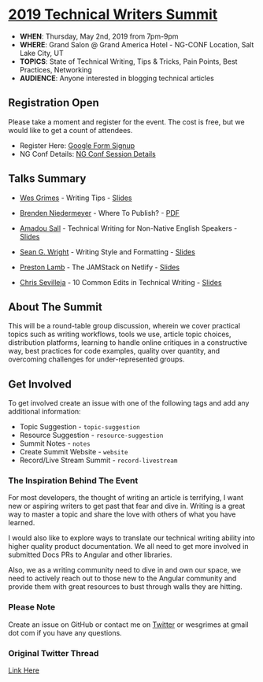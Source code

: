 # [2019 Technical Writers Summit](https://www.ng-conf.org/2019/sessions/technical-writers-summit/)

* **WHEN**: Thursday, May 2nd, 2019 from 7pm-9pm
* **WHERE**: Grand Salon @ Grand America Hotel - NG-CONF Location, Salt Lake City, UT
* **TOPICS**: State of Technical Writing, Tips & Tricks, Pain Points, Best Practices, Networking
* **AUDIENCE**: Anyone interested in blogging technical articles

## Registration Open

Please take a moment and register for the event. The cost is free, but we would like to get a count of attendees. 

* Register Here: [Google Form Signup](https://forms.gle/MNA9zN9Ds73XW2vGA)
* NG Conf Details: [NG Conf Session Details](https://www.ng-conf.org/2019/sessions/technical-writers-summit/)

## Talks Summary

- [Wes Grimes](https://twitter.com/wesgrimes) - Writing Tips - [Slides](https://docs.google.com/presentation/d/1gbvPZuM-zPz37vV_Zx3FM0sEQHNBowPCER0s4NK5Vh4)

- [Brenden Niedermeyer](https://twitter.com/TheNieds) - Where To Publish? - [PDF](https://github.com/bniedermeyer/publishing-tech-writing-ng-conf/blob/master/publishing-tech-writing.pdf)

- [Amadou Sall](https://twitter.com/ahasall) - Technical Writing for Non-Native English Speakers - [Slides](http://bit.ly/2H4xfPv)

- [Sean G. Wright](https://twitter.com/seangwright) - Writing Style and Formatting - [Slides](https://docs.google.com/presentation/d/1aMxhIi_ep3-2PqwEy5RlqkT2r3iiaZx7EkA_qon5QKg)

- [Preston Lamb](https://twitter.com/plambweb) - The JAMStack on Netlify - [Slides](https://pjlc.dev/ngconf-writers)

- [Chris Sevilleja](https://twitter.com/chrisoncode) - 10 Common Edits in Technical Writing - [Slides](https://slides.com/chrisoncode/10-common-technical-writing-edits)

## About The Summit

This will be a round-table group discussion, wherein we cover practical topics such as writing workflows, tools we use, article topic choices, distribution platforms, learning to handle online critiques in a constructive way, best practices for code examples, quality over quantity, and overcoming challenges for under-represented groups.

## Get Involved

To get involved create an issue with one of the following tags and add any additional information:

* Topic Suggestion - `topic-suggestion`
* Resource Suggestion - `resource-suggestion`
* Summit Notes - `notes`
* Create Summit Website - `website`
* Record/Live Stream Summit - `record-livestream`

### The Inspiration Behind The Event
For most developers, the thought of writing an article is terrifying, I want new or aspiring writers to get past that fear and dive in. Writing is a great way to master a topic and share the love with others of what you have learned.

I would also like to explore ways to translate our technical writing ability into higher quality product documentation. We all need to get more involved in submitted Docs PRs to Angular and other libraries.

Also, we as a writing community need to dive in and own our space, we need to actively reach out to those new to the Angular community and provide them with great resources to bust through walls they are hitting.

### Please Note
Create an issue on GitHub or contact me on [Twitter](https://twitter.com/wesgrimes) or wesgrimes at gmail dot com if you have any questions.

### Original Twitter Thread
[Link Here](https://twitter.com/wesgrimes/status/1113110682969497602)
